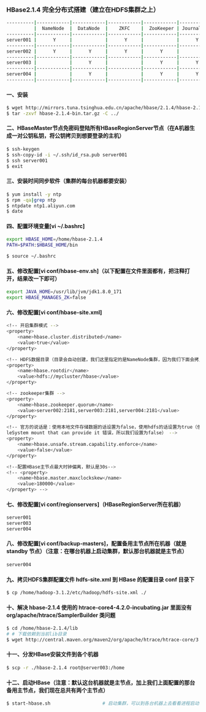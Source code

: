 ### HBase2.1.4 完全分布式搭建（建立在HDFS集群之上）
```bash
----------|------------|------------|------------|------------|-------------|----------------|-------------|-------------|-------------------|
          |  NameNode  |  DataNode  |    ZKFC    |  ZooKeeper | JournalNode | ReourceManager | NodeManager | HBaseMaster | HBaseRegionServer |
----------|------------|------------|------------|------------|-------------|----------------|-------------|-------------|-------------------|
server001 |      Y     |            |      Y     |            |      Y      |        Y       |             |      Y      |         Y         |
----------|------------|------------|------------|------------|-------------|----------------|-------------|-------------|-------------------|
server002 |      Y     |      Y     |      Y     |      Y     |             |                |      Y      |             |                   |
----------|------------|------------|------------|------------|-------------|----------------|-------------|-------------|-------------------|
server003 |            |      Y     |            |      Y     |      Y      |        Y       |      Y      |             |         Y         |
----------|------------|------------|------------|------------|-------------|----------------|-------------|-------------|-------------------|
server004 |            |      Y     |            |      Y     |      Y      |                |      Y      |      Y      |         Y         |
----------|------------|------------|------------|------------|-------------|----------------|-------------|-------------|-------------------|
```
#### 一、安装
```bash
$ wget http://mirrors.tuna.tsinghua.edu.cn/apache/hbase/2.1.4/hbase-2.1.4-bin.tar.gz    # 下载服务端安装包
$ tar -zxvf hbase-2.1.4-bin.tar.gz -C ../                                               # 解压安装包到上级目录
```

#### 二、HBaseMaster节点免密码登陆所有HBaseRegionServer节点（在A机器生成一对公钥私钥，将公钥拷贝到想要登录的主机）
```bash
$ ssh-keygen                                                                              # 生成私钥和公钥（如果已经有了就不需要执行了）
$ ssh-copy-id -i ~/.ssh/id_rsa.pub server001                                              # 将公钥拷贝到 server001上（这样我们就可以直接免密码登录server001了）
$ ssh server001                                                                           # 测试面密码登陆
$ exit                                                                                    # 退出登录
```

#### 三、安装时间同步软件（集群的每台机器都要安装）
```bash
$ yum install -y ntp                                                                    # 安装时间同步器
$ rpm -qa|grep ntp                                                                      # 检查是否安装成功
$ ntpdate ntp1.aliyun.com                                                               # 同步时间（每台都要同步，这里同步的是"阿里云"时间服务器）
$ date                                                                                  # 查看本机时间
```

#### 四、配置环境变量[vi ~/.bashrc]
```bash
export HBASE_HOME=/home/hbase-2.1.4
PATH=$PATH:$HBASE_HOME/bin                                                              # linux以 : 号隔开，windows以 ; 号隔开

$ source ~/.bashrc                                                                      # （系统重读配置）在各个机器上执行使配置文件生效（实验：敲个beel然后按Tab键，如果补全了说明配置成功了）
```

#### 五、修改配置[vi conf/hbase-env.sh]（以下配置在文件里面都有，把注释打开，结果改一下即可）
```bash
export JAVA_HOME=/usr/lib/jvm/jdk1.8.0_171                                              # 配置JDK
export HBASE_MANAGES_ZK=false                                                           # 是否启用HBase自带的Zookeeper（我们要使用我们自己的集群所以把这个改为false）    
```

#### 六、修改配置[vi conf/hbase-site.xml]
```bash
<!-- 开启集群模式 -->
<property>
    <name>hbase.cluster.distributed</name>
    <value>true</value>
</property>

<!-- HDFS数据目录（目录会自动创建，我们这里指定的是NameNode集群，因为我们下面会拷贝HDFS集群配置文件，HBase会根据拷贝的配置文件来识别HDFS NameNode集群） -->
<property>
    <name>hbase.rootdir</name>
    <value>hdfs://mycluster/hbase</value>
</property>

<!-- zookeeper集群 -->
<property>
    <name>hbase.zookeeper.quorum</name>
    <value>server002:2181,server003:2181,server004:2181</value>
</property>

<!-- 官方的说话是：使用本地文件存储数据的话设置为false，使用hdfs的话设置为true（但是设置为true的话会报'hbase.procedure.store.wal.use.hsync'，  'hbase.wal.dir' points to a Fi
leSystem mount that can provide it 错误，所以我们设置为false） -->
<property>
    <name>hbase.unsafe.stream.capability.enforce</name>
    <value>false</value>
</property>

<!--配置HBase主节点最大时钟偏离，默认是30s-->
<!-- <property>
    <name>hbase.master.maxclockskew</name>
    <value>180000</value>
</property> -->
```

#### 七、修改配置[vi conf/regionservers]（HBaseRegionServer所在机器）
```bash
server001
server003
server004
```
#### 八、修改配置[vi conf/backup-masters]，配置备用主节点所在机器（就是 standby 节点）（注意：在哪台机器上启动集群，默认那台机器就是主节点）
```bash
server004
```
#### 九、拷贝HDFS集群配置文件 hdfs-site.xml 到 HBase 的配置目录 conf 目录下
```bash
$ cp /home/hadoop-3.1.2/etc/hadoop/hdfs-site.xml ./                                     # 拷贝文件（因为我们就在HBase conf目录下，所以直接用 ./） 
```

#### 十、解决 hbase-2.1.4 使用的  htrace-core4-4.2.0-incubating.jar 里面没有 org/apache/htrace/SamplerBuilder 类问题
```bash
$ cd /home/hbase-2.1.4/lib                                                              # 到HBase依赖目录
# # 下载依赖到当前lib目录
$ wget http://central.maven.org/maven2/org/apache/htrace/htrace-core/3.2.0-incubating/htrace-core-3.2.0-incubating.jar 
```

#### 十一、分发HBase安装文件到各个机器
```bash
$ scp -r ./hbase-2.1.4 root@server003:/home
```

#### 十二、启动HBase（注意：默认这台机器就是主节点，加上我们上面配置的那台备用主节点，我们现在总共有两个主节点）
```bash
$ start-hbase.sh                   # 启动集群，可以到各台机器上去看看进程启动情况                                
```
